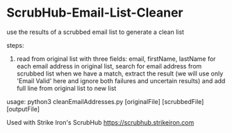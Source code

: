 # ScrubHub-Email-List-Cleaner
use the results of a scrubbed email list to generate a clean list

steps:
1. read from original list with three fields: email, firstName, lastName
for each email address in original list, search for email address from scrubbed list
when we have a match, extract the result (we will use only 'Email Valid' here and ignore
both failures and uncertain results) and add full line from original list to new list

usage: python3 cleanEmailAddresses.py [originalFile] [scrubbedFile] [outputFile]

Used with Strike Iron's ScrubHub https://scrubhub.strikeiron.com
